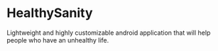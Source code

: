 # HealthySanity
Lightweight and highly customizable android application that will help people who have an unhealthy life.
